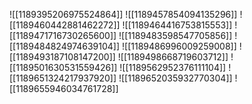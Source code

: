 ![[1189395206975524864]]
![[1189457854094135296]]
![[1189460442881462272]]
![[1189464416753815553]]
![[1189471716730265600]]
![[1189483598547705856]]
![[1189484824974639104]]
![[1189486996009259008]]
![[1189493187108147200]]
![[1189498668719603712]]
![[1189501630531559426]]
![[1189562952376111104]]
![[1189651324217937920]]
![[1189652035932770304]]
![[1189655946034761728]]
